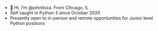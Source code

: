 - 👋 Hi, I’m @johntisza. From Chicago, IL
- Self-taught in Python 3 since October 2020
- Presently open to in-person and remote opportunities for Junior level Python positions
